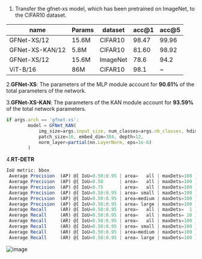 1. Transfer the gfnet-xs model, which has been pretrained on ImageNet, to the CIFAR10 dataset.

| name | Params | dataset | acc@1 | acc@5 |
| --- | --- | --- | --- | --- |
| GFNet-XS/12 | 15.6M | CIFAR10 | 98.47 | 99.96|
| GFNet-XS-KAN/12 | 5.8M | CIFAR10 | 81.60 | 98.92 |
| GFNet-XS/12 | 15.6M | ImageNet | 78.6 | 94.2 |
| ViT-B/16 | 86M | CIFAR10 | 98.1 | ~ |


2.**GFNet-XS**: The parameters of the MLP module account for **90.61%** of the total parameters of the network.

3.**GFNet-XS-KAN**: The parameters of the KAN module account for **93.59%** of the total network parameters.

```javascript
if args.arch == 'gfnet-xs':
        model = GFNet_KAN(
            img_size=args.input_size, num_classes=args.nb_classes, hdim_kan=48,
            patch_size=16, embed_dim=384, depth=12,
            norm_layer=partial(nn.LayerNorm, eps=1e-6)
        )
```

4.**RT-DETR**

```javascript
IoU metric: bbox
 Average Precision  (AP) @[ IoU=0.50:0.95 | area=   all | maxDets=100 ] = 0.531
 Average Precision  (AP) @[ IoU=0.50      | area=   all | maxDets=100 ] = 0.712
 Average Precision  (AP) @[ IoU=0.75      | area=   all | maxDets=100 ] = 0.577
 Average Precision  (AP) @[ IoU=0.50:0.95 | area= small | maxDets=100 ] = 0.347
 Average Precision  (AP) @[ IoU=0.50:0.95 | area=medium | maxDets=100 ] = 0.577
 Average Precision  (AP) @[ IoU=0.50:0.95 | area= large | maxDets=100 ] = 0.701
 Average Recall     (AR) @[ IoU=0.50:0.95 | area=   all | maxDets=  1 ] = 0.390
 Average Recall     (AR) @[ IoU=0.50:0.95 | area=   all | maxDets= 10 ] = 0.655
 Average Recall     (AR) @[ IoU=0.50:0.95 | area=   all | maxDets=100 ] = 0.721
 Average Recall     (AR) @[ IoU=0.50:0.95 | area= small | maxDets=100 ] = 0.547
 Average Recall     (AR) @[ IoU=0.50:0.95 | area=medium | maxDets=100 ] = 0.764
 Average Recall     (AR) @[ IoU=0.50:0.95 | area= large | maxDets=100 ] = 0.880
```

![image](https://github.com/zhaoweizhao/EdgeComputing/assets/151530559/65d3eec7-a880-4a84-ba9c-3bcf8b508c6f)
